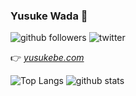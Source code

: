 ### Yusuke Wada 👋

![github followers](https://img.shields.io/github/followers/yusukebe?style=social)
![twitter](https://img.shields.io/twitter/follow/yusukebe?style=social)

👉 [*yusukebe.com*](https://yusukebe.com/) 

<!--
**yusukebe/yusukebe** is a ✨ _special_ ✨ repository because its `README.md` (this file) appears on your GitHub profile.

Here are some ideas to get you started:

- 🔭 I’m currently working on ...
- 🌱 I’m currently learning ...
- 👯 I’m looking to collaborate on ...
- 🤔 I’m looking for help with ...
- 💬 Ask me about ...
- 📫 How to reach me: ...
- 😄 Pronouns: ...
- ⚡ Fun fact: ...
-->

![Top Langs](https://github-readme-stats.vercel.app/api/top-langs/?username=yusukebe&layout=compact)
![github stats](https://github-readme-stats.vercel.app/api?username=yusukebe&show_icons=true&count_private=true&hide=issues,prs,contribs&include_all_commits=true&line_height=40)
